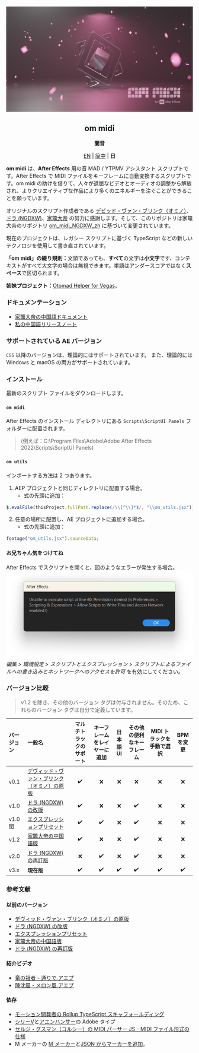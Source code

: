 <div lang="ja">

[![Cover](cover.png)](#om_midi)
<div align="center">
	<h2 id="om_midi">om midi</h2>
	<p><b>蘭音</b></p>

[EN](README.md) | [简中](README_zh-CN.md) | **日**
</div>

**om midi** は、**After Effects** 用の音 MAD / YTPMV アシスタント スクリプトです。After Effects で MIDI ファイルをキーフレームに自動変換するスクリプトです。om midi の助けを借りて、人々が退屈なビデオとオーディオの調整から解放され、よりクリエイティブな作品により多くのエネルギーを注ぐことができることを願っています。

オリジナルのスクリプト作成者である [デビッド・ヴァン・ブリンク（オミノ）](https://omino.com/)、[ドラ (NGDXW)](https://space.bilibili.com/40208180)、[家鼈大帝](https://github.com/Z4HD) の努力に感謝します。そして、このリポジトリは家鼈大帝のリポジトリ [om_midi_NGDXW_zh](https://github.com/Z4HD/om_midi_NGDXW_zh) に基づいて変更されています。

現在のプロジェクトは、レガシー スクリプトに基づく TypeScript などの新しいテクノロジを使用して書き直されています。

**「om midi」の綴り規則：**<wbr />文頭であっても、**すべて**の文字は**小文字**です、コンテキストがすべて大文字の場合は無視できます。単語はアンダースコアではなく**スペース**で区切られます。

**姉妹プロジェクト：**[Otomad Helper for Vegas](https://github.com/otomad/OtomadHelper)。

### ドキュメンテーション
* [家鼈大帝の中国語ドキュメント](https://om.z4hd.cf/)
* [私の中国語リリースノート](https://www.bilibili.com/read/cv18532219)

### サポートされている AE バージョン
`CS5` 以降のバージョンは、理論的にはサポートされています。 また、理論的には Windows と macOS の両方がサポートされています。

### インストール
最新のスクリプト ファイルをダウンロードします。

#### `om midi`
After Effects のインストール ディレクトリにある `Scripts\ScriptUI Panels` フォルダーに配置されます。
> (例えば：C:\Program Files\Adobe\Adobe After Effects 2022\Scripts\ScriptUI Panels)
#### `om utils`
インポートする方法は 2 つあります。
1. AEP プロジェクトと同じディレクトリに配置する場合。
	* 式の先頭に追加：
```javascript
$.evalFile(thisProject.fullPath.replace(/\\[^\\]*$/, "\\om_utils.jsx"));
```
2. 任意の場所に配置し、AE プロジェクトに追加する場合。
	* 式の先頭に追加：
```javascript
footage("om_utils.jsx").sourceData;
```

#### お兄ちゃん気をつけてね
After Effects でスクリプトを開くと、図のようなエラーが発生する場合。  
![After Effects No Access Files](./covers/After_Effects_No_Access_Files.png)  
*編集 > 環境設定 > スクリプトとエクスプレッション > スクリプトによるファイルへの書き込みとネットワークへのアクセスを許可* を有効にしてください。

### バージョン比較
> v1.2 を除き、その他のバージョン タグは付与されません。そのため、これらのバージョン タグは自分で定義しています。

バージョン | 一般名 | マルチトラックのサポート | キーフレームをレイヤーに追加 | 日本語 UI | その他の便利なキーフレーム | MIDI トラックを手動で選択 | BPM を変更
:--- | :--- | :---: | :---: | :---: | :---: | :---: | :---:
v0.1 | [デヴィッド・ヴァン・ブリンク（オミノ）の原版](https://omino.com/pixelblog/2011/12/26/ae-hello-again-midi/) | ✔️ | ❌ | ❌ | ❌ | ❌ | ❌ | ❌
v1.0 | [ドラ (NGDXW) の改版](https://www.bilibili.com/read/cv170398) | ✔️ | ❌ | ❌ | ✔️ | ❌ | ❌
v1.0 閏 | [エクスプレッションプリセット](https://www.bilibili.com/video/av29649969) | ✔️ | ✔️ | ❌ | ✔️ | ❌ | ❌
v1.2 | [家鼈大帝の中国語版](https://github.com/Z4HD/om_midi_NGDXW_zh) | ✔️ | ❌ | ❌ | ✔️ | ❌ | ❌
v2.0 | [ドラ (NGDXW) の再訂版](https://www.bilibili.com/read/cv1217487) | ❌ | ✔️ | ❌ | ✔️ | ❌ | ❌
v3.x | **現在版** | ✔️ | ✔️ | ✔️ | ✔️ | ✔️ | ✔️

### 参考文献
#### 以前のバージョン
* [デヴィッド・ヴァン・ブリンク（オミノ）の原版](https://omino.com/pixelblog/2011/12/26/ae-hello-again-midi/)
* [ドラ (NGDXW) の改版](https://www.bilibili.com/read/cv170398)
* [エクスプレッションプリセット](https://www.bilibili.com/video/av29649969)
* [家鼈大帝の中国語版](https://github.com/Z4HD/om_midi_NGDXW_zh)
* [ドラ (NGDXW) の再訂版](https://www.bilibili.com/read/cv1217487)
#### 紹介ビデオ
* [竜の祖者 - 通りで.アエプ](https://www.bilibili.com/video/av9228581)
* [陳沈晨 - メロン風.アエプ](https://www.bilibili.com/video/av9778499)
#### 依存
* [モーション開発者の Rollup TypeScript スキャフォールディング](https://github.com/motiondeveloper/expression-globals-typescript)
* [シリーV](https://github.com/Silly-V/Adobe-TS-ExtendScript)と[アエンハンサー](https://github.com/aenhancers/Types-for-Adobe)の Adobe タイプ
* [セルジ・グスマン（コルシー）の MIDI パーサー JS - MIDI ファイル形式の仕様](https://github.com/colxi/midi-parser-js/wiki/MIDI-File-Format-Specifications)
* M メーカーの [M メーカー](https://github.com/stysmmaker/mmkr)と[JSON からマーカーを追加](https://github.com/stysmmaker/AddMarkersFromJSON)。

</div>
